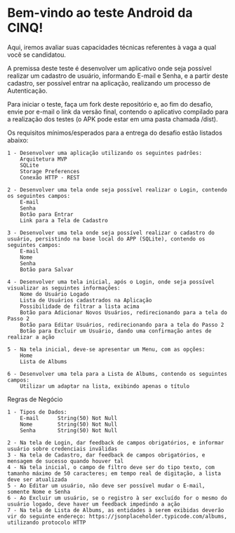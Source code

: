 # Bem-vindo ao teste Android da CINQ!

Aqui, iremos avaliar suas capacidades técnicas referentes à vaga a qual você se candidatou.

A premissa deste teste é desenvolver um aplicativo onde seja possível realizar um cadastro de usuário, informando E-mail e Senha, e a partir deste cadastro, ser possível entrar na aplicação, realizando um processo de Autenticação.

Para iniciar o teste, faça um fork deste repositório e, ao fim do desafio, envie por e-mail o link da versão final, contendo o aplicativo compilado para a realização dos testes (o APK pode estar em uma pasta chamada /dist).

Os requisitos mínimos/esperados para a entrega do desafio estão listados abaixo:

	1 - Desenvolver uma aplicação utilizando os seguintes padrões:
		Arquitetura MVP
		SQLite
		Storage Preferences
		Conexão HTTP - REST
		
	2 - Desenvolver uma tela onde seja possível realizar o Login, contendo os seguintes campos:
		E-mail
		Senha
		Botão para Entrar
		Link para a Tela de Cadastro
		
	3 - Desenvolver uma tela onde seja possível realizar o cadastro do usuário, persistindo na base local do APP (SQLite), contendo os seguintes campos:
		E-mail
		Nome
		Senha
		Botão para Salvar
		
	4 - Desenvolver uma tela inicial, após o Login, onde seja possível visualizar as seguintes informações:
		Nome do Usuário Logado
		Lista de Usuários cadastrados na Aplicação
		Possibilidade de filtrar a lista acima
		Botão para Adicionar Novos Usuários, redirecionando para a tela do Passo 2
		Botão para Editar Usuários, redirecionando para a tela do Passo 2
		Botão para Excluir um Usuário, dando uma confirmação antes de realizar a ação
		
	5 - Na tela inicial, deve-se apresentar um Menu, com as opções:
		Home
		Lista de Albums
		
	6 - Desenvolver uma tela para a Lista de Albums, contendo os seguintes campos:
		Utilizar um adaptar na lista, exibindo apenas o título
		
Regras de Negócio
	
	1 - Tipos de Dados:
		E-mail  	String(50) Not Null
		Nome  		String(50) Not Null
		Senha 	 	String(50) Not Null
		
	2 - Na tela de Login, dar feedback de campos obrigatórios, e informar usuário sobre credenciais inválidas
	3 - Na tela de Cadastro, dar feedback de campos obrigatórios, e mensagem de sucesso quando houver tal
	4 - Na tela inicial, o campo de filtro deve ser do tipo texto, com tamanho máximo de 50 caracteres; em tempo real de digitação, a lista deve ser atualizada
	5 - Ao Editar um usuário, não deve ser possível mudar o E-mail, somente Nome e Senha
	6 - Ao Excluir um usuário, se o registro à ser excluído for o mesmo do usuário logado, deve haver um feedback impedindo a ação
	7 - Na tela de Lista de Albums, as entidades à serem exibidas deverão vir do seguinte endereço: https://jsonplaceholder.typicode.com/albums, utilizando protocolo HTTP
